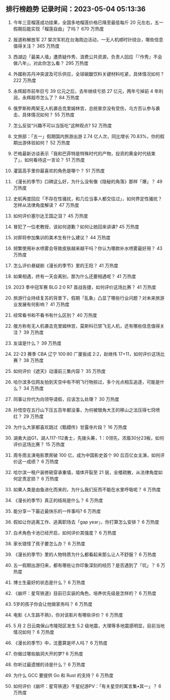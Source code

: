
## 排行榜趋势 记录时间：2023-05-04 05:13:36
  
  1. 今年三亚榴莲成功挂果，全国多地榴莲价格已降至最低每斤 20 元左右，五一假期后能实现「榴莲自由」了吗？ 670 万热度
    
  2. 报道称解放军 27 架次军机在台海周边活动，一无人机顺时针绕台，哪些信息值得关注？ 365 万热度
    
  3. 西湖边「最美人墙」遭质疑作秀、浪费公共资源，负责人回应「『作秀』不会做八年」，对此你怎么看？ 295 万热度
    
  4. 外媒称苏丹冲突波及可乐供应，全球碳酸饮料关键材料吃紧，具体情况如何？ 222 万热度
    
  5. 永辉超市前年巨亏 39 亿元之后，去年继续亏损 27 亿元，两年亏掉前 4 年利润，永辉超市怎么了？ 84 万热度
    
  6. 俄罗斯称两架无人机袭击克里姆林宫，总统普京没有受伤，乌方否认参与袭击，具体情况如何？ 55 万热度
    
  7. 怎么反驳“兴趣不可以当饭吃”这种观点? 52 万热度
    
  8. 文旅部：「五一」假期国内旅游出游 2.74 亿人次，同比增长 70.83%，你的假期出游体验如何？ 52 万热度
    
  9. 芒格最新访谈表示「我和巴菲特是特殊时代的产物，投资的黄金时代结束了」，如何看待这一言论？ 51 万热度
    
  10. 灌篮高手里你最喜欢的角色是哪个？ 51 万热度
    
  11. 《漫长的季节》口碑这么好，为什么没有像《隐秘的角落》那样「爆」？ 49 万热度
    
  12. 史航再度回应「不存在性骚扰，和几位当事人都交往过」，如何界定性骚扰？怎样从法律角度解读？ 47 万热度
    
  13. 如何评价塞尔达王国之泪？ 45 万热度
    
  14. 冒犯了一位老教授，该如何道歉？如何让她回来讲课? 45 万热度
    
  15. 对即将参加集训的美术生有什么建议？ 44 万热度
    
  16. 频繁使用补水喷雾会导致皮肤越来越干吗？你认为哪款补水喷雾最好用？ 43 万热度
    
  17. 怎么评价悬疑剧《漫长的季节》里的王阳？ 41 万热度
    
  18. 如果相遇，终有一天会离别，那为什么还要相遇呢？ 41 万热度
    
  19. 2023 季中冠军赛 BLG 2:0 R7 首战告捷，如何评价这场比赛？ 41 万热度
    
  20. 旅游行业持续复苏的背景下，假期「乱象」凸显了哪些行业问题？对未来旅游业发展有何影响？ 41 万热度
    
  21. 经常看书和不看书有什么区别？ 40 万热度
    
  22. 俄方称有无人机袭击克里姆林宫，莫斯科已禁飞无人机，还有哪些信息值得关注？ 39 万热度
    
  23. 友谊是什么？ 39 万热度
    
  24. 22-23 赛季 CBA 辽宁 100:80 广厦扳成 2:2，赵继伟 17+11，如何评价这场比赛？ 38 万热度
    
  25. 如何评价《遮天》动漫前三集内容？ 35 万热度
    
  26. 哈尔滨多位网友拍到天空中有不明飞行物掠过，多个光点相互追逐，可能是什么？ 34 万热度
    
  27. 同事让你代为向领导请假，应该怎么处理？ 30 万热度
    
  28. 孙悟空在五行山下压五百年都没事，为何被银角大王的移山之法压得七窍喷红？ 29 万热度
    
  29. 为什么大家都喜欢跳过《甄嬛传》甘露寺片段？ 16 万热度
    
  30. 湖勇大战G1，湖人117-112勇士，先拨头筹，1：0领先，浓眉30分23板，如何评价这场比赛？ 15 万热度
    
  31. 周冬雨主演电影票房破 100 亿，成为中国影史首个 90 后百亿女主演，如何评价这一成绩？ 6 万热度
    
  32. 哈尔滨一租户装修砸穿承重墙，墙体开裂至 21 层，全楼疏散，从法律角度如何定责定损？ 6 万热度
    
  33. 如果人类是由鱼进化而来的，为什么我们反而不能在水里呼吸呢？ 6 万热度
    
  34. 《漫长的季节》真正的结局是什么？ 6 万热度
    
  35. 能分享一下最近最快乐的一件事吗? 6 万热度
    
  36. 假如让你逃离工作、逃离职场去「gap year」，你打算怎么安排？ 6 万热度
    
  37. 白术角色卡池已经开启，如何评价其强度？ 6 万热度
    
  38. 家长错怪了孩子要怎么办？ 6 万热度
    
  39. 《漫长的季节》里的人物特质为什么都看起来那么让人不舒服？ 6 万热度
    
  40. 五一假期出游归来，都有哪些让你印象深刻的经历？是否遇到了「坑」？ 6 万热度
    
  41. 博士生最好的状态是什么？ 6 万热度
    
  42. 《崩坏：星穹铁道》目前已实装的角色，培养优先级是怎样的？ 6 万热度
    
  43. 5岁的孩子你会让他做家务吗？ 6 万热度
    
  44. 电影《人生路不熟》，你对该影片有哪些评价？ 6 万热度
    
  45. 5 月 2 日云南保山市隆阳区发生 5.2 级地震，大理等多地震感明显，目前当地情况如何？ 6 万热度
    
  46. 《漫长的季节》中，沈墨算是坏人吗？ 6 万热度
    
  47. 你做过哪些脑洞大开的梦? 6 万热度
    
  48. 你听过最遗憾的诗是什么？ 6 万热度
    
  49. 为什么 GCC 要提供 Go 和 Rust 的支持？ 6 万热度
    
  50. 如何评价《崩坏：星穹铁道》千星纪游PV：「有关星空的寓言集•其一」？ 6 万热度
    